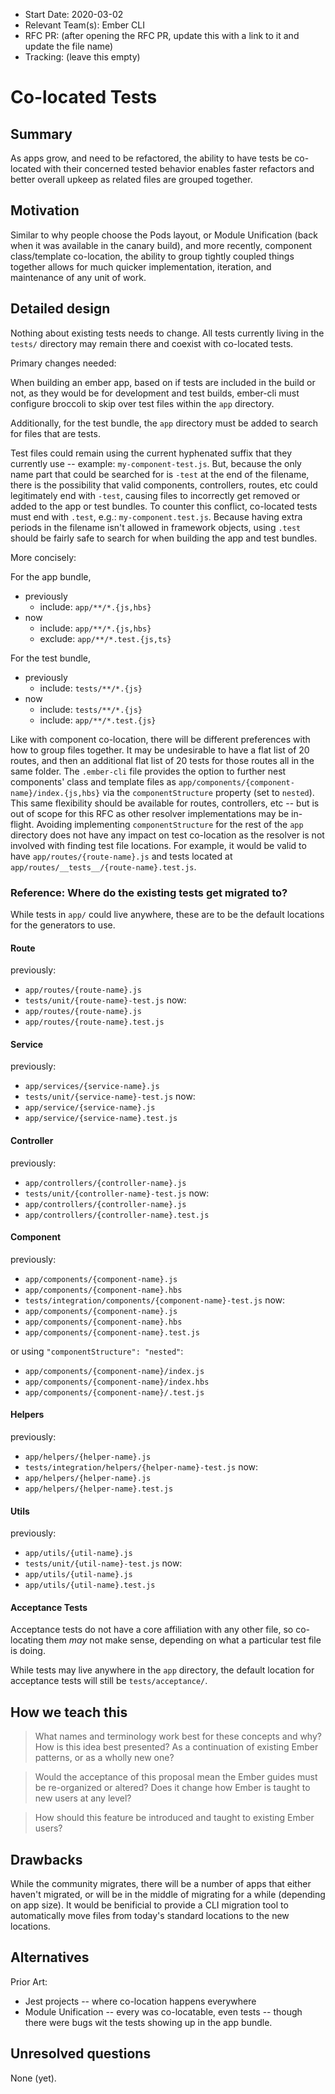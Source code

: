- Start Date: 2020-03-02
- Relevant Team(s): Ember CLI
- RFC PR: (after opening the RFC PR, update this with a link to it and update the file name)
- Tracking: (leave this empty)

# Co-located Tests

## Summary

As apps grow, and need to be refactored, the ability to have tests be co-located with their concerned tested behavior enables faster refactors and better overall upkeep as related files are grouped together.

## Motivation

Similar to why people choose the Pods layout, or Module Unification (back when it was available in the canary build), and more recently, component class/template co-location, the ability to group tightly coupled things together allows for much quicker implementation, iteration, and maintenance of any unit of work.

## Detailed design

Nothing about existing tests needs to change. All tests currently living in the `tests/` directory may remain there and coexist with co-located tests.

Primary changes needed:

When building an ember app, based on if tests are included in the build or not, as they would be for development and test builds, ember-cli must configure broccoli to skip over test files within the `app` directory.

Additionally, for the test bundle, the `app` directory must be added to search for files that are tests.

Test files could remain using the current hyphenated suffix that they currently use -- example: `my-component-test.js`.
But, because the only name part that could be searched for is `-test` at the end of the filename, there is the possibility that valid components, controllers, routes, etc could legitimately end with `-test`, causing files to incorrectly get removed or added to the app or test bundles.
To counter this conflict, co-located tests must end with `.test`, e.g.: `my-component.test.js`. Because having extra periods in the filename isn't allowed in framework objects, using `.test` should be fairly safe to search for when building the app and test bundles.

More concisely:

For the app bundle,
 - previously
   - include: `app/**/*.{js,hbs}`
 - now
   - include: `app/**/*.{js,hbs}`
   - exclude: `app/**/*.test.{js,ts}`

For the test bundle,
 - previously
   - include: `tests/**/*.{js}`
 - now
   - include: `tests/**/*.{js}`
   - include: `app/**/*.test.{js}`


Like with component co-location, there will be different preferences with how to group files together. It may be undesirable to have a flat list of 20 routes, and then an additional flat list of 20 tests for those routes all in the same folder.
The `.ember-cli` file provides the option to further nest components' class and template files as `app/components/{component-name}/index.{js,hbs}` via the `componentStructure` property (set to `nested`).
This same flexibility should be available for routes, controllers, etc -- but is out of scope for this RFC as other resolver implementations may be in-flight.
Avoiding implementing `componentStructure` for the rest of the `app` directory does not have any impact on test co-location as the resolver is not involved with finding test file locations. For example, it would be valid to have `app/routes/{route-name}.js` and tests located at `app/routes/__tests__/{route-name}.test.js`.


### Reference: Where do the existing tests get migrated to?
While tests in `app/` could live anywhere, these are to be the default locations for the generators to use.

#### Route

previously:
 - `app/routes/{route-name}.js`
 - `tests/unit/{route-name}-test.js`
now:
 - `app/routes/{route-name}.js`
 - `app/routes/{route-name}.test.js`

#### Service

previously:
 - `app/services/{service-name}.js`
 - `tests/unit/{service-name}-test.js`
now:
 - `app/service/{service-name}.js`
 - `app/service/{service-name}.test.js`

#### Controller

previously:
 - `app/controllers/{controller-name}.js`
 - `tests/unit/{controller-name}-test.js`
now:
 - `app/controllers/{controller-name}.js`
 - `app/controllers/{controller-name}.test.js`

#### Component

previously:
 - `app/components/{component-name}.js`
 - `app/components/{component-name}.hbs`
 - `tests/integration/components/{component-name}-test.js`
now:
 - `app/components/{component-name}.js`
 - `app/components/{component-name}.hbs`
 - `app/components/{component-name}.test.js`

or using `"componentStructure": "nested"`:
 - `app/components/{component-name}/index.js`
 - `app/components/{component-name}/index.hbs`
 - `app/components/{component-name}/.test.js`

#### Helpers

previously:
 - `app/helpers/{helper-name}.js`
 - `tests/integration/helpers/{helper-name}-test.js`
now:
 - `app/helpers/{helper-name}.js`
 - `app/helpers/{helper-name}.test.js`

#### Utils

previously:
 - `app/utils/{util-name}.js`
 - `tests/unit/{util-name}-test.js`
now:
 - `app/utils/{util-name}.js`
 - `app/utils/{util-name}.test.js`

#### Acceptance Tests

Acceptance tests do not have a core affiliation with any other file, so co-locating them _may_ not make sense, depending on what a particular test file is doing.

While tests may live anywhere in the `app` directory, the default location for acceptance tests will still be `tests/acceptance/`.


## How we teach this

> What names and terminology work best for these concepts and why? How is this
idea best presented? As a continuation of existing Ember patterns, or as a
wholly new one?

> Would the acceptance of this proposal mean the Ember guides must be
re-organized or altered? Does it change how Ember is taught to new users
at any level?

> How should this feature be introduced and taught to existing Ember
users?

## Drawbacks

While the community migrates, there will be a number of apps that either haven't migrated, or will be in the middle of migrating for a while (depending on app size).
It would be benificial to provide a CLI migration tool to automatically move files from today's standard locations to the new locations.

## Alternatives

Prior Art:
 - Jest projects -- where co-location happens everywhere
 - Module Unification -- every was co-locatable, even tests -- though there were bugs wit the tests showing up in the app bundle.


## Unresolved questions

None (yet).
